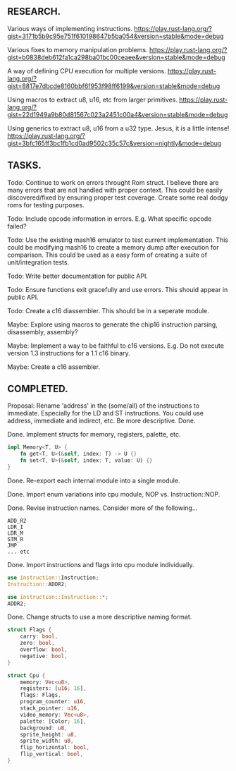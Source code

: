 RESEARCH.
--------------------

Various ways of implementing instructions.
https://play.rust-lang.org/?gist=3171b5b9c95e751f610198647b5ba054&version=stable&mode=debug

Various fixes to memory manipulation problems.
https://play.rust-lang.org/?gist=b0838deb612fa1ca298ba01bc00ceaee&version=stable&mode=debug

A way of defining CPU execution for multiple versions.
https://play.rust-lang.org/?gist=8817e7dbcde8160bbf6f953f98ff6199&version=stable&mode=debug

Using macros to extract u8, u16, etc from larger primitives.
https://play.rust-lang.org/?gist=22d1949a9b80d81567c023a2451c00a4&version=stable&mode=debug

Using generics to extract u8, u16 from a u32 type. Jesus, it is a little intense!
https://play.rust-lang.org/?gist=3bfc165ff3bc1fb1cd0ad9502c35c57c&version=nightly&mode=debug

TASKS.
--------------------

Todo: Continue to work on errors throught Rom struct.
I believe there are many errors that are not handled with proper context.
This could be easily discovered/fixed by ensuring proper test coverage.
Create some real dodgy roms for testing purposes.

Todo: Include opcode information in errors. E.g. What specific opcode failed?

Todo: Use the existing mash16 emulator to test current implementation.
This could be modifying mash16 to create a memory dump after execution for comparison.
This could be used as a easy form of creating a suite of unit/integration tests.

Todo: Write better documentation for public API.

Todo: Ensure functions exit gracefully and use errors. This should appear in public API.

Todo: Create a c16 diassembler. This should be in a seperate module.

Maybe: Explore using macros to generate the chip16 instruction parsing, disassembly, assembly?

Maybe: Implement a way to be faithful to c16 versions.
E.g. Do not execute version 1.3 instructions for a 1.1 c16 binary.

Maybe: Create a c16 assembler.

COMPLETED.
--------------------

Proposal: Rename 'address' in the (some/all) of the instructions to immediate.
Especially for the LD and ST instructions.
You could use address, immediate and indirect, etc. Be more descriptive.
Done.

Done. Implement structs for memory, registers, palette, etc.
````rust
impl Memory<T, U> {
    fn get<T, U>(&self, index: T) -> U {}
    fn set<T, U>(&self, index: T, value: U) {}
}
````

Done. Re-export each internal module into a single module.

Done. Import enum variations into cpu module, NOP vs. Instruction::NOP.

Done. Revise instruction names. Consider more of the following...
````
ADD_R2
LDR_I
LDR_M
STM_R
JMP
... etc
````

Done. Import instructions and flags into cpu module individually.
````rust
use instruction::Instruction;
Instruction::ADDR2;

use instruction::Instruction::*;
ADDR2;
````

Done. Change structs to use a more descriptive naming format.
````rust
struct Flags {
    carry: bool,
    zero: bool,
    overflow: bool,
    negative: bool,
}

struct Cpu {
    memory: Vec<u8>,
    registers: [u16; 16],
    flags: Flags,
    program_counter: u16,
    stack_pointer: u16,
    video_memory: Vec<u8>,
    palette: [Color; 16],
    background: u8,
    sprite_height: u8,
    sprite_width: u8,
    flip_horizontal: bool,
    flip_vertical: bool,
}
````